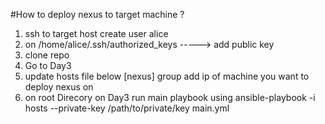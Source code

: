 #How to deploy nexus to target machine ?
1) ssh to target host create user alice
2) on /home/alice/.ssh/authorized_keys -----> add public key 
3) clone repo
4) Go to Day3
5) update hosts file below [nexus] group add ip of machine you want to deploy nexus on
6) on root Direcory on Day3 run main playbook using
   ansible-playbook -i hosts --private-key /path/to/private/key main.yml
   
